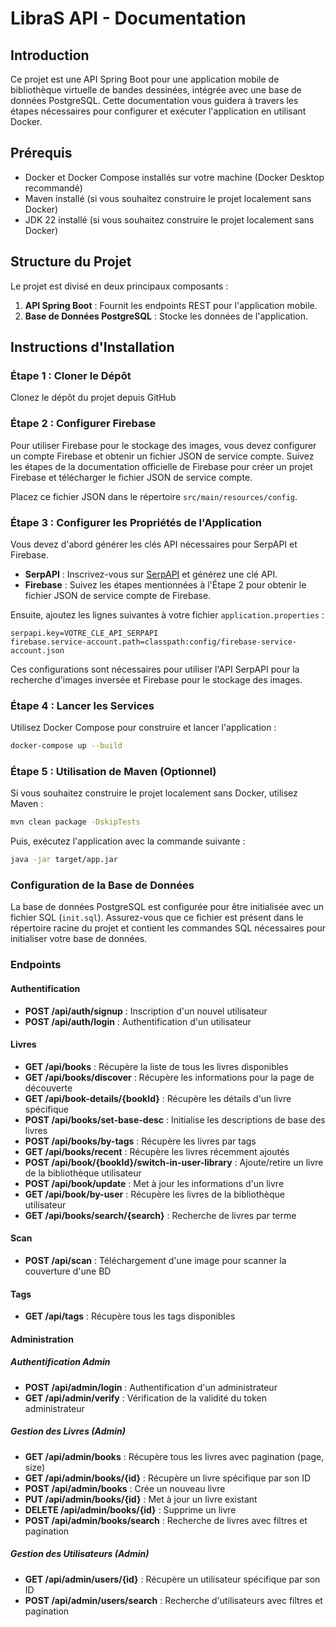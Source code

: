 # LibraS API - Documentation

## Introduction

Ce projet est une API Spring Boot pour une application mobile de bibliothèque virtuelle de bandes dessinées, intégrée avec une base de données PostgreSQL. Cette documentation vous guidera à travers les étapes nécessaires pour configurer et exécuter l'application en utilisant Docker.

## Prérequis

- Docker et Docker Compose installés sur votre machine (Docker Desktop recommandé)
- Maven installé (si vous souhaitez construire le projet localement sans Docker)
- JDK 22 installé (si vous souhaitez construire le projet localement sans Docker)

## Structure du Projet

Le projet est divisé en deux principaux composants :

1. **API Spring Boot** : Fournit les endpoints REST pour l'application mobile.
2. **Base de Données PostgreSQL** : Stocke les données de l'application.

## Instructions d'Installation

### Étape 1 : Cloner le Dépôt

Clonez le dépôt du projet depuis GitHub

### Étape 2 : Configurer Firebase

Pour utiliser Firebase pour le stockage des images, vous devez configurer un compte Firebase et obtenir un fichier JSON de service compte. Suivez les étapes de la documentation officielle de Firebase pour créer un projet Firebase et télécharger le fichier JSON de service compte.

Placez ce fichier JSON dans le répertoire `src/main/resources/config`.

### Étape 3 : Configurer les Propriétés de l'Application

Vous devez d'abord générer les clés API nécessaires pour SerpAPI et Firebase.

- **SerpAPI** : Inscrivez-vous sur [SerpAPI](https://serpapi.com/) et générez une clé API.
- **Firebase** : Suivez les étapes mentionnées à l'Étape 2 pour obtenir le fichier JSON de service compte de Firebase.

Ensuite, ajoutez les lignes suivantes à votre fichier `application.properties` :

```properties
serpapi.key=VOTRE_CLE_API_SERPAPI
firebase.service-account.path=classpath:config/firebase-service-account.json
```

Ces configurations sont nécessaires pour utiliser l'API SerpAPI pour la recherche d'images inversée et Firebase pour le stockage des images.

### Étape 4 : Lancer les Services
Utilisez Docker Compose pour construire et lancer l'application :

```sh
docker-compose up --build
```

### Étape 5 : Utilisation de Maven (Optionnel)
Si vous souhaitez construire le projet localement sans Docker, utilisez Maven :

```sh
mvn clean package -DskipTests
```

Puis, exécutez l'application avec la commande suivante :

```sh
java -jar target/app.jar
```

### Configuration de la Base de Données

La base de données PostgreSQL est configurée pour être initialisée avec un fichier SQL (`init.sql`). Assurez-vous que ce fichier est présent dans le répertoire racine du projet et contient les commandes SQL nécessaires pour initialiser votre base de données.

### Endpoints

#### Authentification

- **POST /api/auth/signup** : Inscription d'un nouvel utilisateur
- **POST /api/auth/login** : Authentification d'un utilisateur

#### Livres

- **GET /api/books** : Récupère la liste de tous les livres disponibles
- **GET /api/books/discover** : Récupère les informations pour la page de découverte
- **GET /api/book-details/{bookId}** : Récupère les détails d'un livre spécifique
- **POST /api/books/set-base-desc** : Initialise les descriptions de base des livres
- **POST /api/books/by-tags** : Récupère les livres par tags
- **GET /api/books/recent** : Récupère les livres récemment ajoutés
- **POST /api/book/{bookId}/switch-in-user-library** : Ajoute/retire un livre de la bibliothèque utilisateur
- **POST /api/book/update** : Met à jour les informations d'un livre
- **GET /api/book/by-user** : Récupère les livres de la bibliothèque utilisateur
- **GET /api/books/search/{search}** : Recherche de livres par terme

#### Scan

- **POST /api/scan** : Téléchargement d'une image pour scanner la couverture d'une BD

#### Tags

- **GET /api/tags** : Récupère tous les tags disponibles

#### Administration

##### Authentification Admin
- **POST /api/admin/login** : Authentification d'un administrateur
- **GET /api/admin/verify** : Vérification de la validité du token administrateur

##### Gestion des Livres (Admin)
- **GET /api/admin/books** : Récupère tous les livres avec pagination (page, size)
- **GET /api/admin/books/{id}** : Récupère un livre spécifique par son ID
- **POST /api/admin/books** : Crée un nouveau livre
- **PUT /api/admin/books/{id}** : Met à jour un livre existant
- **DELETE /api/admin/books/{id}** : Supprime un livre
- **POST /api/admin/books/search** : Recherche de livres avec filtres et pagination

##### Gestion des Utilisateurs (Admin)
- **GET /api/admin/users/{id}** : Récupère un utilisateur spécifique par son ID
- **POST /api/admin/users/search** : Recherche d'utilisateurs avec filtres et pagination
